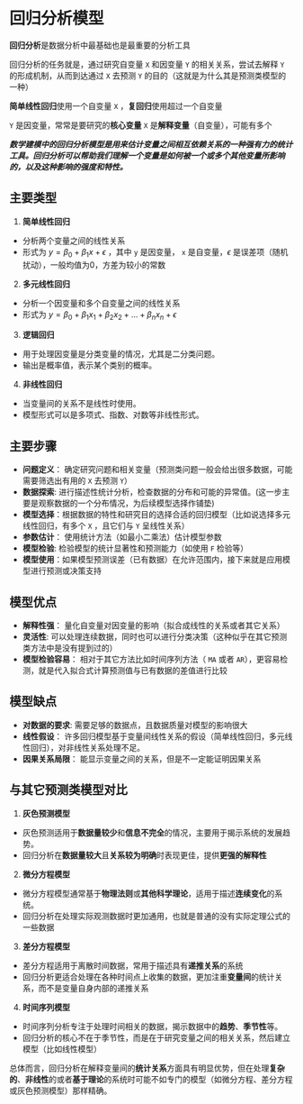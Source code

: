 # 回归分析模型



**回归分析**是数据分析中最基础也是最重要的分析工具


回归分析的任务就是，通过研究自变量 ```X``` 和因变量 ```Y``` 的相关关系，尝试去解释 ```Y``` 的形成机制，从而到达通过 ```X``` 去预测 ```Y``` 的目的（这就是为什么其是预测类模型的一种）


**简单线性回归**使用一个自变量 ```X``` ，**复回归**使用超过一个自变量

```Y``` 是因变量，常常是要研究的**核心变量**
```X``` 是**解释变量**（自变量），可能有多个

***数学建模中的回归分析模型是用来估计变量之间相互依赖关系的一种强有力的统计工具。回归分析可以帮助我们理解一个变量是如何被一个或多个其他变量所影响的，以及这种影响的强度和特性。***


## 主要类型
1. **简单线性回归**
* 分析两个变量之间的线性关系
* 形式为 $y=\beta_0+\beta_1x+\epsilon$ ，其中 ```y``` 是因变量， ```x``` 是自变量，$\epsilon$ 是误差项（随机扰动），一般均值为0，方差为较小的常数
2. **多元线性回归**
* 分析一个因变量和多个自变量之间的线性关系
* 形式为 $y=\beta_0+\beta_1x_1+\beta_2x_2+\dots+\beta_nx_n+\epsilon$ 
3. **逻辑回归**
* 用于处理因变量是分类变量的情况，尤其是二分类问题。
* 输出是概率值，表示某个类别的概率。

4. **非线性回归**
* 当变量间的关系不是线性时使用。
* 模型形式可以是多项式、指数、对数等非线性形式。

## 主要步骤
* **问题定义**： 确定研究问题和相关变量（预测类问题一般会给出很多数据，可能需要筛选出有用的  ```X``` 去预测 ```Y```）
* **数据探索**: 进行描述性统计分析，检查数据的分布和可能的异常值。(这一步主要是观察数据的一个分布情况，为后续模型选择作铺垫)
* **模型选择**：根据数据的特性和研究目的选择合适的回归模型（比如说选择多元线性回归，有多个 ```X``` ，且它们与 ```Y``` 呈线性关系）
* **参数估计**： 使用统计方法（如最小二乘法）估计模型参数
* **模型检验**: 检验模型的统计显著性和预测能力（如使用 ```F``` 检验等）
* **模型使用**：如果模型预测误差（已有数据）在允许范围内，接下来就是应用模型进行预测或决策支持
## 模型优点
* **解释性强**： 量化自变量对因变量的影响（拟合成线性的关系或者其它关系）
* **灵活性**: 可以处理连续数据，同时也可以进行分类决策（这种似乎在其它预测类方法中是没有提到过的）
* **模型检验容易**： 相对于其它方法比如时间序列方法（ ```MA``` 或者 ```AR```），更容易检测，就是代入拟合式计算预测值与已有数据的差值进行比较
## 模型缺点
* **对数据的要求**: 需要足够的数据点，且数据质量对模型的影响很大
* **线性假设**： 许多回归模型基于变量间线性关系的假设（简单线性回归，多元线性回归），对非线性关系处理不足。
* **因果关系局限**： 能显示变量之间的关系，但是不一定能证明因果关系


## 与其它预测类模型对比
1. **灰色预测模型**
* 灰色预测适用于**数据量较少**和**信息不完全**的情况，主要用于揭示系统的发展趋势。
* 回归分析在**数据量较大**且**关系较为明确**时表现更佳，提供**更强的解释性**
2. **微分方程模型**
* 微分方程模型通常基于**物理法则**或**其他科学理论**，适用于描述**连续变化**的系统。
* 回归分析在处理实际观测数据时更加通用，也就是普通的没有实际定理公式的一些数据
3. **差分方程模型**
* 差分方程适用于离散时间数据，常用于描述具有**递推关系**的系统
* 回归分析更适合处理在各种时间点上收集的数据，更加注重**变量间**的统计关系，而不是变量自身内部的递推关系
4. **时间序列模型**
* 时间序列分析专注于处理时间相关的数据，揭示数据中的**趋势**、**季节性**等。
* 回归分析的核心不在于季节性，而是在于研究变量之间的相关关系，然后建立模型（比如线性模型）

总体而言，回归分析在解释变量间的**统计关系**方面具有明显优势，但在处理**复杂的**、**非线性**的或者**基于理论**的系统时可能不如专门的模型（如微分方程、差分方程或灰色预测模型）那样精确。